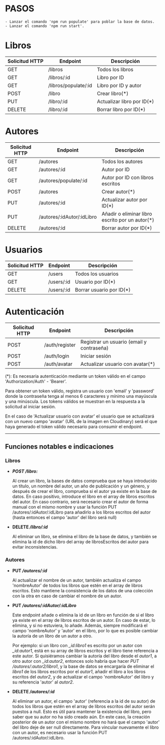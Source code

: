 # PASOS
    - Lanzar el comando 'npm run populate' para poblar la base de datos.
    - Lanzar el comando 'npm run start'.

# Libros
| Solicitud HTTP | Endpoint         | Descripción                 |
| -------------- | ---------------- | --------------------------- |
| GET            | /libros          | Todos los libros           |
| GET            | /libros/:id       | Libro por ID               |
| GET            | /libros/populate/:id | Libro por ID y autor    |
| POST           | /libro           | Crear libro(*)             |
| PUT            | /libro/:id       | Actualizar libro por ID(*)    |
| DELETE         | /libro/:id       | Borrar libro por ID(*)   |

# Autores
| Solicitud HTTP | Endpoint         | Descripción                 |
| -------------- | ---------------- | --------------------------- |
| GET            | /autores          | Todos los autores           |
| GET            | /autores/:id       | Autor por ID               |
| GET            | /autores/populate/:id | Autor por ID con libros escritos |
| POST           | /autores           | Crear autor(*)                |
| PUT            | /autores/:id       | Actualizar autor por ID(*)   |
| PUT            | /autores/:idAutor/:idLibro       | Añadir o eliminar libro escrito por un autor(*)    |
| DELETE         | /autores/:id       | Borrar autor por ID(*)        |

# Usuarios
| Solicitud HTTP | Endpoint         | Descripción                 |
| -------------- | ---------------- | --------------------------- |
| GET            | /users          | Todos los usuarios         |
| GET            | /users/:id       | Usuario por ID(*)           |
| DELETE         | /users/:id       | Borrar usuario por ID(*)        |

# Autenticación
| Solicitud HTTP | Endpoint         | Descripción                 |
| -------------- | ---------------- | --------------------------- |
| POST            | /auth/register          | Registrar un usuario (email y contraseña)          |
| POST            | /auth/login          | Iniciar sesión          |
| POST            | /auth/avatar          | Actualizar usuario con avatar(*)         |


(*): Es necesaria autenticación mediante un token válido en el campo 'Authorization/Auth' - 'Bearer'.

Para obtener un token válido, registra un usuario con 'email' y 'password' donde la contraseña tenga al menos 6 caracteres y mínimo una mayúscula y una minúscula. Los tokens válidos se muestran en la respuesta a la solicitud al iniciar sesión.

En el caso de 'Actualizar usuario con avatar' el usuario que se actualizará con un nuevo campo 'avatar' (URL de la imagen en Cloudinary) será el que haya generado el token válido necesario para consumir el endpoint.

--- 

## Funciones notables e indicaciones

### Libros

* __*POST /libro:*__

    Al crear un libro, la bases de datos comprueba que se haya introducido un título, un nombre del autor, un año de publicación y un género, y después de crear el libro, comprueba si el autor ya existe en la base de datos. En caso positivo, introduce el libro en el array de libros escritos del autor. En caso contrario, será necesario crear el autor de forma manual con el mismo nombre y usar la función PUT /autores/:idAutor/:idLibro para añadirlo a los libros escritos del autor (hasta entonces el campo 'autor' del libro será null)

* __DELETE */libro/:id*__

    Al eliminar un libro, se elimina el libro de la base de datos, y también se elimina la id de dicho libro del array de librosEscritos del autor para evitar inconsistencias.

### Autores

* __PUT */autores/:id*__

    Al actualizar el nombre de un autor, también actualiza el campo 'nombreAutor' de todos los libros que estén en el array de libros escritos. Esto mantiene la consistencia de los datos de una colección con la otra en caso de cambiar el nombre de un autor.

* __PUT */autores/:idAutor/:idLibro*__

    Este endpoint añade o elimina la id de un libro en función de si el libro ya existe en el array de libros escritos de un autor. En caso de estar, lo elimina, y si no estuviera, lo añade. Además, siempre modificará el campo 'nombreAutor' y 'autor' en el libro, por lo que es posible cambiar la autoría de un libro de un autor a otro. 
    
    Por ejemplo: si un libro con *_id:libro1* es escrito por un autor con *_id:autor1*, está en su array de libros escritos y el libro tiene referencia a este autor. Si quisiéramos cambiar la autoría del libro desde el *autor1*, a otro autor con *_id:autor2*, entonces solo habría que hacer *PUT /autores/:autor2/libro1*, y la base de datos se encargaría de eliminar el *libro1* de los libros escritos por el *autor1*, añadir el libro a los libros escritos del *autor2*, y de actualizar el campo 'nombreAutor' del libro y su referencia 'autor' al *autor2*.

* __DELETE */autores/:id*__

    Al eliminar un autor, el campo 'autor' (referencia a la id de su autor) de todos los libros que estén en el array de libros escritos del autor serán puestos a null. Esto es útil para mantener la existencia del libro, pero saber que su autor no ha sido creado aún. En este caso, la creación posterior de un autor con el mismo nombre no hará que el campo 'autor' del libro deje de ser null directamente. Para vincular nuevamente el libro con un autor, es necesario usar la función PUT /autores/:idAutor/:idLibro.
    
